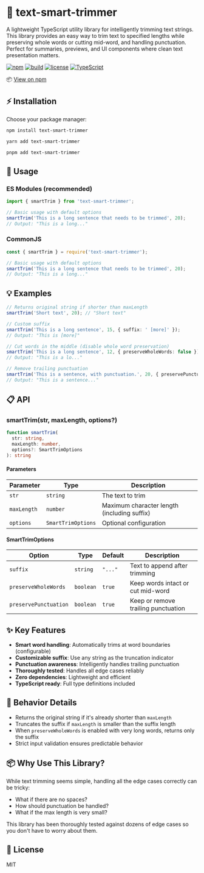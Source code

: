 # 📝 text-smart-trimmer

A lightweight TypeScript utility library for intelligently trimming text strings. This library provides an easy way to trim text to specified lengths while preserving whole words or cutting mid-word, and handling punctuation. Perfect for summaries, previews, and UI components where clean text presentation matters.

[![npm](https://img.shields.io/npm/v/text-smart-trimmer)](https://www.npmjs.com/package/text-smart-trimmer)
[![build](https://img.shields.io/github/actions/workflow/status/vaidehimani/text-smart-trimmer/ci.yml?branch=main)](https://github.com/vaidehimani/text-smart-trimmer/actions)
[![license](https://img.shields.io/github/license/vaidehimani/text-smart-trimmer)](LICENSE)
[![TypeScript](https://img.shields.io/badge/TypeScript-supported-blue?logo=typescript)](tsconfig.json)

📦 [View on npm](https://www.npmjs.com/package/text-smart-trimmer)

## ⚡ Installation

Choose your package manager:

```bash
npm install text-smart-trimmer
```

```bash
yarn add text-smart-trimmer
```

```bash
pnpm add text-smart-trimmer
```

## 🚀 Usage

### ES Modules (recommended)

```typescript
import { smartTrim } from 'text-smart-trimmer';

// Basic usage with default options
smartTrim('This is a long sentence that needs to be trimmed', 20);
// Output: "This is a long..."
```

### CommonJS

```javascript
const { smartTrim } = require('text-smart-trimmer');

// Basic usage with default options
smartTrim('This is a long sentence that needs to be trimmed', 20);
// Output: "This is a long..."
```

## 💡 Examples

```typescript
// Returns original string if shorter than maxLength
smartTrim('Short text', 20); // "Short text"

// Custom suffix
smartTrim('This is a long sentence', 15, { suffix: ' [more]' });
// Output: "This is [more]"

// Cut words in the middle (disable whole word preservation)
smartTrim('This is a long sentence', 12, { preserveWholeWords: false });
// Output: "This is a lo..."

// Remove trailing punctuation
smartTrim('This is a sentence, with punctuation.', 20, { preservePunctuation: false });
// Output: "This is a sentence..."
```

## 📋 API

### smartTrim(str, maxLength, options?)

```typescript
function smartTrim(
  str: string,
  maxLength: number,
  options?: SmartTrimOptions
): string
```

#### Parameters

| Parameter | Type | Description |
|-----------|------|-------------|
| `str` | `string` | The text to trim |
| `maxLength` | `number` | Maximum character length (including suffix) |
| `options` | `SmartTrimOptions` | Optional configuration |

#### SmartTrimOptions

| Option | Type | Default | Description |
|--------|------|---------|-------------|
| `suffix` | `string` | `"..."` | Text to append after trimming |
| `preserveWholeWords` | `boolean` | `true` | Keep words intact or cut mid-word |
| `preservePunctuation` | `boolean` | `true` | Keep or remove trailing punctuation |

## ✨ Key Features

- **Smart word handling**: Automatically trims at word boundaries (configurable)
- **Customizable suffix**: Use any string as the truncation indicator
- **Punctuation awareness**: Intelligently handles trailing punctuation
- **Thoroughly tested**: Handles all edge cases reliably
- **Zero dependencies**: Lightweight and efficient
- **TypeScript ready**: Full type definitions included

## 🧩 Behavior Details

- Returns the original string if it's already shorter than `maxLength`
- Truncates the suffix if `maxLength` is smaller than the suffix length
- When `preserveWholeWords` is enabled with very long words, returns only the suffix
- Strict input validation ensures predictable behavior

## 📦 Why Use This Library?

While text trimming seems simple, handling all the edge cases correctly can be tricky:

- What if there are no spaces?
- How should punctuation be handled?
- What if the max length is very small?

This library has been thoroughly tested against dozens of edge cases so you don't have to worry about them.

## 📄 License

MIT
